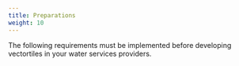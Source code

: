 ```yaml
---
title: Preparations
weight: 10
---
```


The following requirements must be implemented before developing vectortiles in your water services providers.
